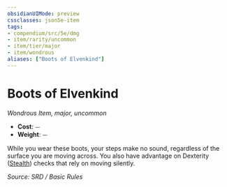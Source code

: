 ```yaml
---
obsidianUIMode: preview
cssclasses: json5e-item
tags:
- compendium/src/5e/dmg
- item/rarity/uncommon
- item/tier/major
- item/wondrous
aliases: ["Boots of Elvenkind"]
---
```

# Boots of Elvenkind
*Wondrous Item, major, uncommon*  

- **Cost**: ⏤
- **Weight**: ⏤

While you wear these boots, your steps make no sound, regardless of the surface you are moving across. You also have advantage on Dexterity ([Stealth](skills.md#Stealth)) checks that rely on moving silently.

*Source: SRD / Basic Rules*